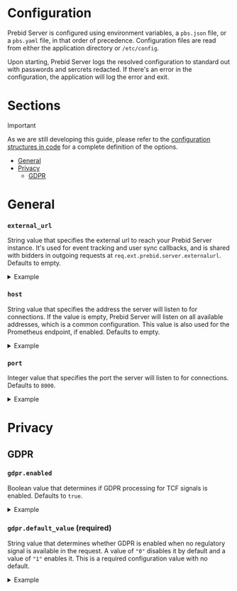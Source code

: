 # Configuration

Prebid Server is configured using environment variables, a `pbs.json` file, or a `pbs.yaml` file, in that order of precedence. Configuration files are read from either the application directory or `/etc/config`. 

Upon starting, Prebid Server logs the resolved configuration to standard out with passwords and sercrets redacted. If there's an error in the configuration, the application will log the error and exit.

# Sections
> [!IMPORTANT]
> As we are still developing this guide, please refer to the [configuration structures in code](../../config/config.go) for a complete definition of the options.

- [General](#general)
- [Privacy](#privacy)
  - [GDPR](#gdpr)


# General

### `external_url`
String value that specifies the external url to reach your Prebid Server instance. It's used for event tracking and user sync callbacks, and is shared with bidders in outgoing requests at `req.ext.prebid.server.externalurl`. Defaults to empty.

<details>
  <summary>Example</summary>
  <p>

  JSON:
  ```
  {
    "external_url": "https://your-pbs-server.com"
  }
  ```

  YAML:
  ```
  external_url: https://your-pbs-server.com
  ```

  Environment Variable:
  ```
  PBS_EXTERNAL_URL: https://your-pbs-server.com
  ```

  </p>
</details>

### `host`
String value that specifies the address the server will listen to for connections.  If the value is empty, Prebid Server will listen on all available addresses, which is a common configuration. This value is also used for the Prometheus endpoint, if enabled. Defaults to empty.

<details>
  <summary>Example</summary>
  <p>

  JSON:
  ```
  {
    "host": "127.0.0.1"
  }
  ```

  YAML:
  ```
  host: 127.0.0.1
  ```

  Environment Variable:
  ```
  PBS_HOST: 127.0.0.1
  ```

  </p>
</details>

### `port`
Integer value that specifies the port the server will listen to for connections. Defaults to `8000`.

<details>
  <summary>Example</summary>
  <p>

  JSON:
  ```
  {
    "port": 8000
  }
  ```

  YAML:
  ```
  port: 8000
  ```

  Environment Variable:
  ```
  PBS_PORT: 8000
  ```

  </p>
</details>

# Privacy

## GDPR

### `gdpr.enabled`
Boolean value that determines if GDPR processing for TCF signals is enabled. Defaults to `true`.
<details>
  <summary>Example</summary>
  <p>

  JSON:
  ```
  {
    "gdpr": {
      "enabled": true
    }
  }
  ```

  YAML:
  ```
  gdpr:
    enabled: true
  ```

  Environment Variable:
  ```
  PBS_GDPR_ENABLED: true
  ```

  </p>
</details>


### `gdpr.default_value` (required)
String value that determines whether GDPR is enabled when no regulatory signal is available in the request. A value of `"0"` disables it by default and a value of `"1"` enables it. This is a required configuration value with no default.
<details>
  <summary>Example</summary>
  <p>

  JSON:
  ```
  {
    "gdpr": {
      "default_value": "0"
    }
  }
  ```

  YAML:
  ```
  gdpr:
    default_value: "0"
  ```

  Environment Variable:
  ```
  PBS_GDPR_DEFAULT_VALUE: 0
  ```

  </p>
</details>
